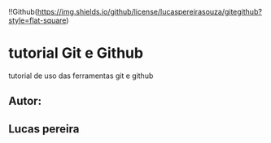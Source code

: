 !!Github(https://img.shields.io/github/license/lucaspereirasouza/gitegithub?style=flat-square)
# tutorial Git e Github
tutorial de uso das ferramentas git e github
## Autor:
## Lucas pereira
